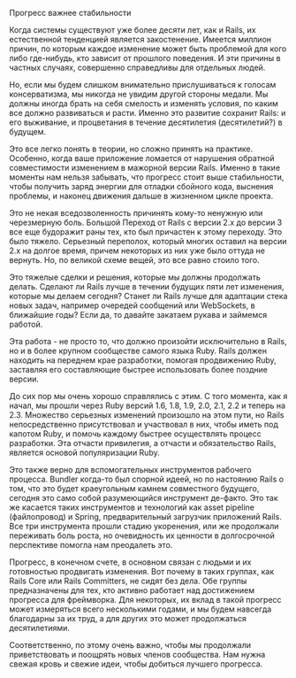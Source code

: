 Прогресс важнее стабильности

Когда системы существуют уже более десяти лет, как и Rails, их естественной тенденцией является закостенение. Имеется миллион причин, по которым каждое изменение может быть проблемой для кого либо где-нибудь, кто зависит от прошлого поведения. И эти причины в частных случаях, совершенно справедливы для отдельных людей.

Но, если мы будем слишком внимательно прислушиваться к голосам консерватизма, мы никогда не увидим другой стороны медали. Мы должны иногда брать на себя смелость и изменять условия, по каким все должно развиваться и расти. Именно это развитие сохранит Rails: и его выживание, и процветания в течение десятилетия (десятилетий?) в будущем.

Это все легко понять в теории, но сложно принять на практике. Особенно, когда ваше приложение ломается от нарушения обратной совместимости изменением в мажорной версии Rails. Именно в такие моменты нам нельзя забывать, что прогресс стоит выше стабильности, чтобы получить заряд энергии для отладки сбойного кода, выснения проблемы, и наконец движения дальше в жизненном цикле проекта.

Это не некая вседозволенность причинять кому-то ненужную или черезмерную боль. Большой Переход от Rails с версии 2.x до версии 3 все еще будоражит раны тех, кто был причастен к этому переходу. Это было тяжело. Серьезный переполох, который многих оставил на версии 2.x на долгое время, причем некоторых из них уже было оттуда не вернуть. Но, по великой схеме вещей, это все равно стоило того.

Это тяжелые сделки и решения, которые мы должны продолжать делать. Сделают ли Rails лучше в течении будущих пяти лет изменения, которые мы делаем сегодня? Станет ли Rails лучше для адаптации стека новых задач, например очередей сообщений или WebSockets, в ближайшие годы? Если да, то давайте закатаем рукава и займемся работой.

Эта работа - не просто то, что должно произойти исключительно в Rails, но и в более крупном сообществе самого языка Ruby. Rails должен находить на переднем крае разработки, помогая продвижению Ruby, заставляя его составляющие быстрее использовать более поздние версии.

До сих пор мы очень хорошо справлялись с этим. С того момента, как я начал, мы прошли через Ruby версий 1.6, 1.8, 1.9, 2.0, 2.1, 2.2 и теперь на 2.3. Множество серьезных изменений произошло на этом пути, но Rails непосредственно присутствовал и участвовал в них, чтобы иметь под капотом Ruby, и помочь каждому быстрее осуществлять процесс разработки. Эта отчасти привилегия, а отчасти и обязательство Rails, является основой популяризации Ruby.

Это также верно для вспомогательных инструментов рабочего процесса. Bundler когда-то был спорной идеей, но по настоянию Rails о том, что это будет краеугольным камнем совместного будущего, сегодня это само собой разумеющийся инструмент де-факто. Это так же касается таких инструментов и технологий как asset pipeline (файлопровод) и Spring, предварительный загрузчик приложений Rails. Все три инструмента прошли стадию укоренения, или же продолжали переживать боль роста, но очевидность их ценности в долгосрочной перспективе помогла нам преодалеть это.

Прогресс, в конечном счете, в основном связан с людьми и их готовностью продвигать изменения. Вот почему в таких группах, как Rails Core или Rails Committers, не сидят без дела. Обе группы предназначены для тех, кто активно работает над достижением прогресса для фреймворка. Для некоторых, их вклад в такой прогресс может измеряться всего несколькими годами, и мы будем навсегда благодарны за их труд, а для других это может продолжаться десятилетиями.

Соответственно, по этому очень важно, чтобы мы продолжали приветствовать и поощрять новых членов сообщества. Нам нужна свежая кровь и свежие идеи, чтобы добиться лучшего прогресса.